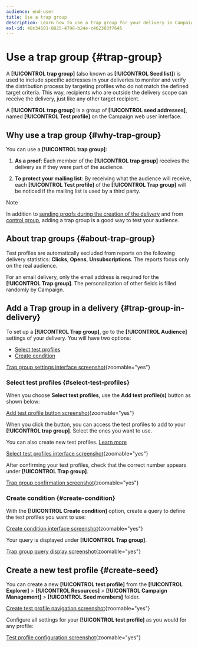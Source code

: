 ```yaml
---
audience: end-user
title: Use a trap group
description: Learn how to use a trap group for your delivery in Campaign Web user interface
exl-id: 48c34581-8825-4798-b24e-c462303f7645
---
```

# Use a trap group {#trap-group}

A **[!UICONTROL trap group]** (also known as **[!UICONTROL Seed list]**) is used to include specific addresses in your deliveries to monitor and verify the distribution process by targeting profiles who do not match the defined target criteria. This way, recipients who are outside the delivery scope can receive the delivery, just like any other target recipient.

A **[!UICONTROL trap group]** is a group of **[!UICONTROL seed addresses]**, named **[!UICONTROL Test profile]** on the Campaign web user interface.

## Why use a trap group {#why-trap-group}

You can use a **[!UICONTROL trap group]**:

1. **As a proof**: Each member of the **[!UICONTROL trap group]** receives the delivery as if they were part of the audience.

1. **To protect your mailing list**: By receiving what the audience will receive, each **[!UICONTROL Test profile]** of the **[!UICONTROL Trap group]** will be noticed if the mailing list is used by a third party.

>[!NOTE]
>
>In addition to [sending proofs during the creation of the delivery](../email/create-email.md#preview-test) and from [control group](control-group.md), adding a trap group is a good way to test your audience.

## About trap groups {#about-trap-group}

Test profiles are automatically excluded from reports on the following delivery statistics: **Clicks**, **Opens**, **Unsubscriptions**. The reports focus only on the real audience.

For an email delivery, only the email address is required for the **[!UICONTROL Trap group]**. The personalization of other fields is filled randomly by Campaign.

## Add a Trap group in a delivery {#trap-group-in-delivery}

To set up a **[!UICONTROL Trap group]**, go to the **[!UICONTROL Audience]** settings of your delivery. You will have two options:

* [Select test profiles](#select-test-profiles)
* [Create condition](#create-condition)

[Trap group settings interface screenshot](assets/trap-group.png){zoomable="yes"}

### Select test profiles {#select-test-profiles}

When you choose **Select test profiles**, use the **Add test profile(s)** button as shown below:

[Add test profile button screenshot](assets/trap-no-test-profile.png){zoomable="yes"}

When you click the button, you can access the test profiles to add to your **[!UICONTROL trap group]**. Select the ones you want to use.

You can also create new test profiles. [Learn more](#create-seed)

[Select test profiles interface screenshot](assets/trap-select-test-profiles.png){zoomable="yes"}

After confirming your test profiles, check that the correct number appears under **[!UICONTROL Trap group]**.

[Trap group confirmation screenshot](assets/trap-check.png){zoomable="yes"}

### Create condition {#create-condition}

With the **[!UICONTROL Create condition]** option, create a query to define the test profiles you want to use:

[Create condition interface screenshot](assets/trap-create-condition.png){zoomable="yes"}

Your query is displayed under **[!UICONTROL Trap group]**.

[Trap group query display screenshot](assets/trap-custom.png){zoomable="yes"}

## Create a new test profile {#create-seed}

You can create a new **[!UICONTROL test profile]** from the **[!UICONTROL Explorer]** > **[!UICONTROL Resources]** > **[!UICONTROL Campaign Management]** > **[!UICONTROL Seed members]** folder.

[Create test profile navigation screenshot](assets/trap-create.png){zoomable="yes"}

Configure all settings for your **[!UICONTROL test profile]** as you would for any profile:

[Test profile configuration screenshot](assets/trap-create-contact.png){zoomable="yes"}